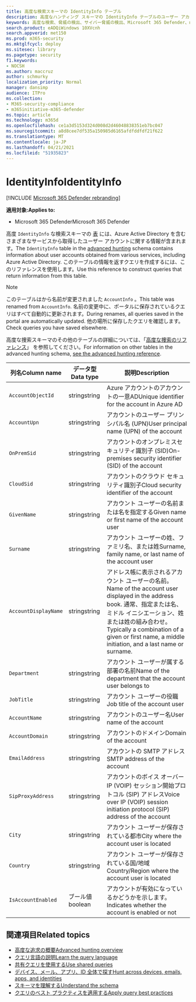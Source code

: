 ```yaml
---
title: 高度な検索スキーマの IdentityInfo テーブル
description: 高度なハンティング スキーマの IdentityInfo テーブルのユーザー アカウント情報について説明します。
keywords: 高度な検索、脅威の検出、サイバー脅威の検出、Microsoft 365 Defender、microsoft 365、m365、検索、クエリ、テレメトリ、スキーマ参照、kusto、table、column、データ型、説明、AccountInfo、IdentityInfo、アカウント
search.product: eADQiWindows 10XVcnh
search.appverid: met150
ms.prod: m365-security
ms.mktglfcycl: deploy
ms.sitesec: library
ms.pagetype: security
f1.keywords:
- NOCSH
ms.author: maccruz
author: schmurky
localization_priority: Normal
manager: dansimp
audience: ITPro
ms.collection:
- M365-security-compliance
- m365initiative-m365-defender
ms.topic: article
ms.technology: m365d
ms.openlocfilehash: ce1a3d5153d324d008d2d46048838351eb7bc047
ms.sourcegitcommit: a8d8cee7df535a150985d6165afdfddfdf21f622
ms.translationtype: MT
ms.contentlocale: ja-JP
ms.lasthandoff: 04/21/2021
ms.locfileid: "51935823"
---
```

# <a name="identityinfo"></a><span data-ttu-id="79598-104">IdentityInfo</span><span class="sxs-lookup"><span data-stu-id="79598-104">IdentityInfo</span></span>

[!INCLUDE [Microsoft 365 Defender rebranding](../includes/microsoft-defender.md)]


<span data-ttu-id="79598-105">**適用対象:**</span><span class="sxs-lookup"><span data-stu-id="79598-105">**Applies to:**</span></span>
- <span data-ttu-id="79598-106">Microsoft 365 Defender</span><span class="sxs-lookup"><span data-stu-id="79598-106">Microsoft 365 Defender</span></span>

<span data-ttu-id="79598-107">高度 `IdentityInfo` な検索スキーマの [表](advanced-hunting-overview.md) には、Azure Active Directory を含むさまざまなサービスから取得したユーザー アカウントに関する情報が含まれます。</span><span class="sxs-lookup"><span data-stu-id="79598-107">The `IdentityInfo` table in the [advanced hunting](advanced-hunting-overview.md) schema contains information about user accounts obtained from various services, including Azure Active Directory.</span></span> <span data-ttu-id="79598-108">このテーブルの情報を返すクエリを作成するには、このリファレンスを使用します。</span><span class="sxs-lookup"><span data-stu-id="79598-108">Use this reference to construct queries that return information from this table.</span></span>

>[!NOTE]
><span data-ttu-id="79598-109">このテーブルはから名前が変更されました `AccountInfo` 。</span><span class="sxs-lookup"><span data-stu-id="79598-109">This table was renamed from `AccountInfo`.</span></span> <span data-ttu-id="79598-110">名前の変更中に、ポータルに保存されているクエリはすべて自動的に更新されます。</span><span class="sxs-lookup"><span data-stu-id="79598-110">During renames, all queries saved in the portal are automatically updated.</span></span> <span data-ttu-id="79598-111">他の場所に保存したクエリを確認します。</span><span class="sxs-lookup"><span data-stu-id="79598-111">Check queries you have saved elsewhere.</span></span>

<span data-ttu-id="79598-112">高度な捜索スキーマのその他のテーブルの詳細については、「[高度な捜索のリファレンス](advanced-hunting-schema-tables.md)」 を参照してください。</span><span class="sxs-lookup"><span data-stu-id="79598-112">For information on other tables in the advanced hunting schema, [see the advanced hunting reference](advanced-hunting-schema-tables.md).</span></span>

| <span data-ttu-id="79598-113">列名</span><span class="sxs-lookup"><span data-stu-id="79598-113">Column name</span></span> | <span data-ttu-id="79598-114">データ型</span><span class="sxs-lookup"><span data-stu-id="79598-114">Data type</span></span> | <span data-ttu-id="79598-115">説明</span><span class="sxs-lookup"><span data-stu-id="79598-115">Description</span></span> |
|-------------|-----------|-------------|
| `AccountObjectId` | <span data-ttu-id="79598-116">string</span><span class="sxs-lookup"><span data-stu-id="79598-116">string</span></span> | <span data-ttu-id="79598-117">Azure アカウントのアカウントの一意AD</span><span class="sxs-lookup"><span data-stu-id="79598-117">Unique identifier for the account in Azure AD</span></span> |
| `AccountUpn` | <span data-ttu-id="79598-118">string</span><span class="sxs-lookup"><span data-stu-id="79598-118">string</span></span> | <span data-ttu-id="79598-119">アカウントのユーザー プリンシパル名 (UPN)</span><span class="sxs-lookup"><span data-stu-id="79598-119">User principal name (UPN) of the account</span></span> |
| `OnPremSid` | <span data-ttu-id="79598-120">string</span><span class="sxs-lookup"><span data-stu-id="79598-120">string</span></span> | <span data-ttu-id="79598-121">アカウントのオンプレミスセキュリティ識別子 (SID)</span><span class="sxs-lookup"><span data-stu-id="79598-121">On-premises security identifier (SID) of the account</span></span> |
| `CloudSid` | <span data-ttu-id="79598-122">string</span><span class="sxs-lookup"><span data-stu-id="79598-122">string</span></span> | <span data-ttu-id="79598-123">アカウントのクラウド セキュリティ識別子</span><span class="sxs-lookup"><span data-stu-id="79598-123">Cloud security identifier of the account</span></span> |
| `GivenName` | <span data-ttu-id="79598-124">string</span><span class="sxs-lookup"><span data-stu-id="79598-124">string</span></span> | <span data-ttu-id="79598-125">アカウント ユーザーの名前または名を指定する</span><span class="sxs-lookup"><span data-stu-id="79598-125">Given name or first name of the account user</span></span> |
| `Surname` | <span data-ttu-id="79598-126">string</span><span class="sxs-lookup"><span data-stu-id="79598-126">string</span></span> | <span data-ttu-id="79598-127">アカウント ユーザーの姓、ファミリ名、または姓</span><span class="sxs-lookup"><span data-stu-id="79598-127">Surname, family name, or last name of the account user</span></span> |
| `AccountDisplayName` | <span data-ttu-id="79598-128">string</span><span class="sxs-lookup"><span data-stu-id="79598-128">string</span></span> | <span data-ttu-id="79598-129">アドレス帳に表示されるアカウント ユーザーの名前。</span><span class="sxs-lookup"><span data-stu-id="79598-129">Name of the account user displayed in the address book.</span></span> <span data-ttu-id="79598-130">通常、指定または名、ミドル イニシエーション、姓または姓の組み合わせ。</span><span class="sxs-lookup"><span data-stu-id="79598-130">Typically a combination of a given or first name, a middle initiation, and a last name or surname.</span></span> |
| `Department` | <span data-ttu-id="79598-131">string</span><span class="sxs-lookup"><span data-stu-id="79598-131">string</span></span> | <span data-ttu-id="79598-132">アカウント ユーザーが属する部署の名前</span><span class="sxs-lookup"><span data-stu-id="79598-132">Name of the department that the account user belongs to</span></span> |
| `JobTitle` | <span data-ttu-id="79598-133">string</span><span class="sxs-lookup"><span data-stu-id="79598-133">string</span></span> | <span data-ttu-id="79598-134">アカウント ユーザーの役職</span><span class="sxs-lookup"><span data-stu-id="79598-134">Job title of the account user</span></span> |
| `AccountName` | <span data-ttu-id="79598-135">string</span><span class="sxs-lookup"><span data-stu-id="79598-135">string</span></span> | <span data-ttu-id="79598-136">アカウントのユーザー名</span><span class="sxs-lookup"><span data-stu-id="79598-136">User name of the account</span></span> |
| `AccountDomain` | <span data-ttu-id="79598-137">string</span><span class="sxs-lookup"><span data-stu-id="79598-137">string</span></span> | <span data-ttu-id="79598-138">アカウントのドメイン</span><span class="sxs-lookup"><span data-stu-id="79598-138">Domain of the account</span></span> |
| `EmailAddress` | <span data-ttu-id="79598-139">string</span><span class="sxs-lookup"><span data-stu-id="79598-139">string</span></span> | <span data-ttu-id="79598-140">アカウントの SMTP アドレス</span><span class="sxs-lookup"><span data-stu-id="79598-140">SMTP address of the account</span></span> |
| `SipProxyAddress` | <span data-ttu-id="79598-141">string</span><span class="sxs-lookup"><span data-stu-id="79598-141">string</span></span> | <span data-ttu-id="79598-142">アカウントのボイス オーバー IP (VOIP) セッション開始プロトコル (SIP) アドレス</span><span class="sxs-lookup"><span data-stu-id="79598-142">Voice over IP (VOIP) session initiation protocol (SIP) address of the account</span></span> |
| `City` | <span data-ttu-id="79598-143">string</span><span class="sxs-lookup"><span data-stu-id="79598-143">string</span></span> | <span data-ttu-id="79598-144">アカウント ユーザーが保存されている都市</span><span class="sxs-lookup"><span data-stu-id="79598-144">City where the account user is located</span></span> |
| `Country` | <span data-ttu-id="79598-145">string</span><span class="sxs-lookup"><span data-stu-id="79598-145">string</span></span> | <span data-ttu-id="79598-146">アカウント ユーザーが保存されている国/地域</span><span class="sxs-lookup"><span data-stu-id="79598-146">Country/Region where the account user is located</span></span> |
| `IsAccountEnabled` | <span data-ttu-id="79598-147">ブール値</span><span class="sxs-lookup"><span data-stu-id="79598-147">boolean</span></span> | <span data-ttu-id="79598-148">アカウントが有効になっているかどうかを示します。</span><span class="sxs-lookup"><span data-stu-id="79598-148">Indicates whether the account is enabled or not</span></span> |

## <a name="related-topics"></a><span data-ttu-id="79598-149">関連項目</span><span class="sxs-lookup"><span data-stu-id="79598-149">Related topics</span></span>
- [<span data-ttu-id="79598-150">高度な追求の概要</span><span class="sxs-lookup"><span data-stu-id="79598-150">Advanced hunting overview</span></span>](advanced-hunting-overview.md)
- [<span data-ttu-id="79598-151">クエリ言語の説明</span><span class="sxs-lookup"><span data-stu-id="79598-151">Learn the query language</span></span>](advanced-hunting-query-language.md)
- [<span data-ttu-id="79598-152">共有クエリを使用する</span><span class="sxs-lookup"><span data-stu-id="79598-152">Use shared queries</span></span>](advanced-hunting-shared-queries.md)
- [<span data-ttu-id="79598-153">デバイス、メール、アプリ、ID 全体で探す</span><span class="sxs-lookup"><span data-stu-id="79598-153">Hunt across devices, emails, apps, and identities</span></span>](advanced-hunting-query-emails-devices.md)
- [<span data-ttu-id="79598-154">スキーマを理解する</span><span class="sxs-lookup"><span data-stu-id="79598-154">Understand the schema</span></span>](advanced-hunting-schema-tables.md)
- [<span data-ttu-id="79598-155">クエリのベスト プラクティスを適用する</span><span class="sxs-lookup"><span data-stu-id="79598-155">Apply query best practices</span></span>](advanced-hunting-best-practices.md)
